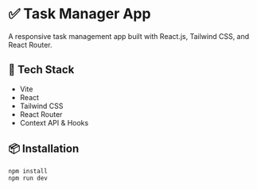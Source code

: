 # ✅ Task Manager App

A responsive task management app built with React.js, Tailwind CSS, and React Router.

## 🧰 Tech Stack

- Vite
- React
- Tailwind CSS
- React Router
- Context API & Hooks

## 📦 Installation

```bash
npm install
npm run dev
```
